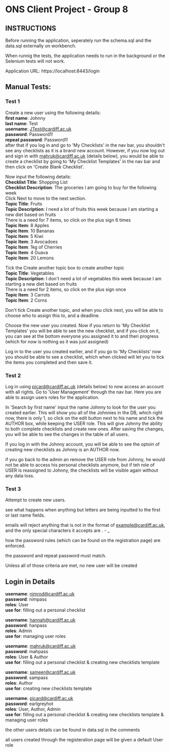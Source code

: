# ONS Client Project - Group 8

## INSTRUCTIONS
Before running the application, seperately run the schema.sql and the data.sql externally on workbench.

When runnig the tests, the application needs to run in the background or the Selenium tests will not work.

Application URL: https://localhost:8443/login

## Manual Tests:
### Test 1
Create a new user using the following details: \
**first name**: Johnny \
**last name**: Test \
**username**: JTest@cardiff.ac.uk \
**password**: Password1! \
**repeat password**: Password1! \
after that if you log in and go to 'My Checklists' in the nav bar, you shouldn't see any checklists as it is a brand new account. However, if you now log out and sign in with mahruk@cardiff.ac.uk (details below), you would be able to create a checklist by going to 'My Checklist Templates' in the nav bar and then click on 'Create Blank Checklist'.

Now input the following details: \
**Checklist Title**: Shopping List \
**Checklist Description**: The groceries I am going to buy for the following week \
Click Next to move to the next section. \
**Topic Title**: Fruits \
**Topic Description**: I need a lot of fruits this week because I am starting a new diet based on fruits \
There is a need for 7 items, so click on the plus sign 6 times \
**Topic Item**: 8 Apples \
**Topic Item**: 10 Bananas \
**Topic Item**: 5 Kiwi \
**Topic Item**: 3 Avocadoes \
**Topic Item**: 1kg of Cherries \
**Topic Item**: 4 Guava \
**Topic Item**: 20 Lemons 

Tick the Create another topic box to create another topic \
**Topic Title**: Vegetables \
**Topic Description**: I don't need a lot of vegetables this week because I am starting a new diet based on fruits \
There is a need for 2 items, so click on the plus sign once \
**Topic Item**: 3 Carrots \
**Topic Item**: 2 Corns  

Don't tick Create another topic, and when you click next, you will be able to choose who to assign this to, and a deadline.

Choose the new user you created. Now if you return to 'My Checklist Templates' you will be able to see the new checklist, and if you click on it, you can see at the bottom everyone you assigned it to and theri progress (which for now is nothing as it was just assigned)

Log in to the user you created earlier, and if you go to 'My Checklists' now you should be able to see a checklist, which when clicked will let you to tick the items you completed and then save it. 

### Test 2
Log in using picard@cardiff.ac.uk (details below) to now access an account with all rights. Go to 'User Management' through the nav bar. Here you are able to assign users roles for the application.

In 'Search by first name' input the name Johnny to look for the user you created earlier. This will show you all of the Johnnies in the DB, which right now, there is only 1, so click on the edit button next to his name and tick the AUTHOR box, while keeping the USER role. This will give Johnny the ability to both complete checklists and create new ones. After saving the changes, you will be able to see the changes in the table of all users.

If you log in with the Johnny account, you will be able to see the optoin of creating new checklists as Johnny is an AUTHOR now. 

if you go back to the admin an remove the USER role from Johnny, he would not be able to access his personal checklists anymore, but if teh role of USER is reassigned to Johnny, the checklists will be visible again without any data loss.

### Test 3

Attempt to create new users. 

see what happens when anything but letters are being inputted to the first or last name fields.

emails will reject anything that is not in the format of example@cardiff.ac.uk, and the only special characters it accepts are . - _

how the password rules (which can be found on the registration page) are enforced.

the password and repeat password must match.

Unless all of those criteria are met, no new user will be created


## Login in Details

**username**: nimrod@cardiff.ac.uk \
**password**: nimpass \
**roles**: User \
**use for**: filling out a personal checklist 

**username**: hannah@cardiff.ac.uk \
**password**: hanpass \
**roles**: Admin \
**use for**: managing user roles 

**username**: mahruk@cardiff.ac.uk \
**password**: mahpass \
**roles**: User & Author \
**use for**: filling out a personal checklist & creating new checklists template 

**username**: sameer@cardiff.ac.uk \
**password**: sampass \
**roles**: Author \
**use for**: creating new checklists template 

**username**: picard@cardiff.ac.uk \
**password**: earlgreyhot \
**roles**: User, Author, Admin \
**use for**: filling out a personal checklist & creating new checklists template & managing user roles

the other users details can be found in data.sql in the comments

all users created through the registeration page will be given a default User role

